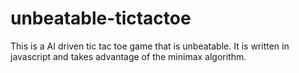 # unbeatable-tictactoe
This is a AI driven tic tac toe game that is unbeatable. It is written in javascript and takes advantage of the minimax algorithm.
